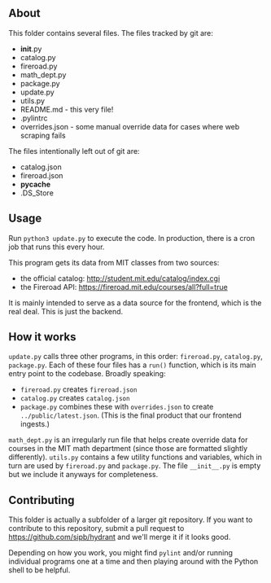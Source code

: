 ## About ##

This folder contains several files. The files tracked by git are:

* __init__.py
* catalog.py
* fireroad.py
* math_dept.py
* package.py
* update.py
* utils.py
* README.md - this very file!
* .pylintrc
* overrides.json - some manual override data for cases where web scraping fails

The files intentionally left out of git are:

* catalog.json
* fireroad.json
* __pycache__
* .DS_Store

## Usage ##

Run `python3 update.py` to execute the code. In production, there is a cron job that runs this every hour.

This program gets its data from MIT classes from two sources:

* the official catalog: http://student.mit.edu/catalog/index.cgi
* the Fireroad API: https://fireroad.mit.edu/courses/all?full=true

It is mainly intended to serve as a data source for the frontend, which is the real deal. This is just the backend.

## How it works ##

`update.py` calls three other programs, in this order: `fireroad.py`, `catalog.py`, `package.py`. Each of these four files has a `run()` function, which is its main entry point to the codebase. Broadly speaking:

* `fireroad.py` creates `fireroad.json`
* `catalog.py` creates `catalog.json`
* `package.py` combines these with `overrides.json` to create `../public/latest.json`. (This is the final product that our frontend ingests.)

`math_dept.py` is an irregularly run file that helps create override data for courses in the MIT math department (since those are formatted slightly differently). `utils.py` contains a few utility functions and variables, which in turn are used by `fireroad.py` and `package.py`. The file `__init__.py` is empty but we include it anyways for completeness.

## Contributing ##

This folder is actually a subfolder of a larger git repository. If you want to contribute to this repository, submit a pull request to https://github.com/sipb/hydrant and we'll merge it if it looks good.

Depending on how you work, you might find `pylint` and/or running individual programs one at a time and then playing around with the Python shell to be helpful.